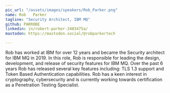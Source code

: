```yaml
---
pic_url: "/assets/images/speakers/Rob_Parker.png"
name: Rob	Parker
tagline: "Security Architect, IBM MQ"
github: PARROBE
linkedin: in/robert-parker-3403475a/
mastodon: https://mastodon.social/@robparkertech

---
```

Rob has worked at IBM for over 12 years and became the Security architect for IBM MQ in 2019. In this role, Rob is responsible for leading the design, development, and release of security features for IBM MQ. Over the past 6 years Rob has released several key features including: TLS 1.3 support and Token Based Authentication capabilities. Rob has a keen interest in cryptography, cybersecurity and is currently working towards certification as a Penetration Testing Specialist.
